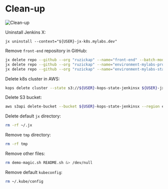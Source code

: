 # Clean-up

![Clean-up](https://raw.githubusercontent.com/aws-samples/eks-workshop/65b766c494a5b4f5420b2912d8373c4957163541/static/images/cleanup.svg?sanitize=true
"Clean-up")

Uninstall Jenkins X:

```
jx uninstall --context="${USER}-jx-k8s.mylabs.dev"
```

Remove `front-end` repository in GitHub:

```bash
jx delete repo --github --org "ruzickap" --name="front-end" --batch-mode="true"
jx delete repo --github --org "ruzickap" --name="environment-mylabs-production" --batch-mode="true"
jx delete repo --github --org "ruzickap" --name="environment-mylabs-staging" --batch-mode="true"
```

Delete k8s cluster in AWS:

```bash
kops delete cluster --state s3://${USER}-kops-state-jenkinsx ${USER}-jx-k8s.mylabs.dev --yes
```

Delete S3 bucket:

```bash
aws s3api delete-bucket --bucket ${USER}-kops-state-jenkinsx --region eu-central-1
```

Delete default `jx` directory:

```bash
rm -rf ~/.jx
```

Remove `tmp` directory:

```bash
rm -rf tmp
```

Remove other files:

```bash
rm demo-magic.sh README.sh &> /dev/null
```

Remove default `kubeconfig`:

```bash
rm ~/.kube/config
```
